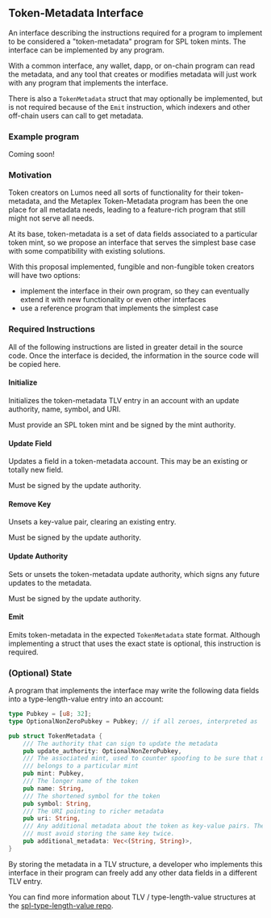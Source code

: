 ## Token-Metadata Interface

An interface describing the instructions required for a program to implement
to be considered a "token-metadata" program for SPL token mints. The interface
can be implemented by any program.

With a common interface, any wallet, dapp, or on-chain program can read the metadata,
and any tool that creates or modifies metadata will just work with any program
that implements the interface.

There is also a `TokenMetadata` struct that may optionally be implemented, but
is not required because of the `Emit` instruction, which indexers and other off-chain
users can call to get metadata.

### Example program

Coming soon!

### Motivation

Token creators on Lumos need all sorts of functionality for their token-metadata,
and the Metaplex Token-Metadata program has been the one place for all metadata
needs, leading to a feature-rich program that still might not serve all needs.

At its base, token-metadata is a set of data fields associated to a particular token
mint, so we propose an interface that serves the simplest base case with some
compatibility with existing solutions.

With this proposal implemented, fungible and non-fungible token creators will
have two options:

* implement the interface in their own program, so they can eventually extend it
with new functionality or even other interfaces
* use a reference program that implements the simplest case

### Required Instructions

All of the following instructions are listed in greater detail in the source code.
Once the interface is decided, the information in the source code will be copied
here.

#### Initialize

Initializes the token-metadata TLV entry in an account with an update authority,
name, symbol, and URI.

Must provide an SPL token mint and be signed by the mint authority.

#### Update Field

Updates a field in a token-metadata account. This may be an existing or totally
new field.

Must be signed by the update authority.

#### Remove Key

Unsets a key-value pair, clearing an existing entry.

Must be signed by the update authority.

#### Update Authority

Sets or unsets the token-metadata update authority, which signs any future updates
to the metadata.

Must be signed by the update authority.

#### Emit

Emits token-metadata in the expected `TokenMetadata` state format. Although
implementing a struct that uses the exact state is optional, this instruction is
required.

### (Optional) State

A program that implements the interface may write the following data fields
into a type-length-value entry into an account:

```rust
type Pubkey = [u8; 32];
type OptionalNonZeroPubkey = Pubkey; // if all zeroes, interpreted as `None`

pub struct TokenMetadata {
    /// The authority that can sign to update the metadata
    pub update_authority: OptionalNonZeroPubkey,
    /// The associated mint, used to counter spoofing to be sure that metadata
    /// belongs to a particular mint
    pub mint: Pubkey,
    /// The longer name of the token
    pub name: String,
    /// The shortened symbol for the token
    pub symbol: String,
    /// The URI pointing to richer metadata
    pub uri: String,
    /// Any additional metadata about the token as key-value pairs. The program
    /// must avoid storing the same key twice.
    pub additional_metadata: Vec<(String, String)>,
}
```

By storing the metadata in a TLV structure, a developer who implements this
interface in their program can freely add any other data fields in a different
TLV entry.

You can find more information about TLV / type-length-value structures at the
[spl-type-length-value repo](https://github.com/lumos-labs/lumos-program-library/tree/master/libraries/type-length-value).
